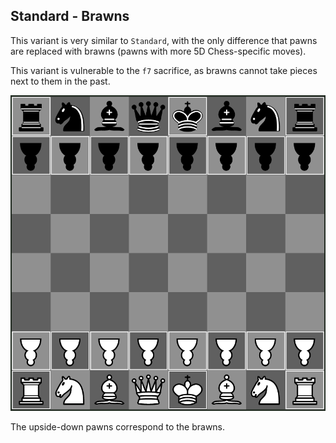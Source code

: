 ## Standard - Brawns

This variant is very similar to `Standard`, with the only difference that pawns are replaced with brawns (pawns with more 5D Chess-specific moves).

This variant is vulnerable to the `f7` sacrifice, as brawns cannot take pieces next to them in the past.

![Preview](./preview.png)

The upside-down pawns correspond to the brawns.
